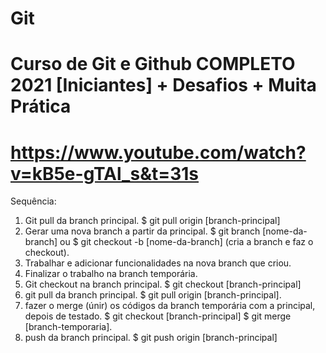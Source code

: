 # Git 

# Curso de Git e Github COMPLETO 2021 [Iniciantes] + Desafios + Muita Prática
# https://www.youtube.com/watch?v=kB5e-gTAl_s&t=31s

Sequência:

1. Git pull da branch principal.
    $ git pull origin [branch-principal]
2. Gerar uma nova branch a partir da principal.
    $ git branch [nome-da-branch] ou $ git checkout -b [nome-da-branch] (cria a branch e faz o checkout).
3. Trabalhar e adicionar funcionalidades na nova branch que criou.
4. Finalizar o trabalho na branch temporária.
5. Git checkout na branch principal.
    $ git checkout [branch-principal]
6. git pull da branch principal.
    $ git pull origin [branch-principal].
7. fazer o merge (únir) os códigos da branch temporária com a principal, depois de testado.
    $ git checkout [branch-principal] $ git merge [branch-temporaria].
8. push da branch principal.
    $ git push origin [branch-principal]